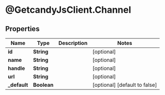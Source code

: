 # @GetcandyJsClient.Channel

## Properties

Name | Type | Description | Notes
------------ | ------------- | ------------- | -------------
**id** | **String** |  | [optional] 
**name** | **String** |  | [optional] 
**handle** | **String** |  | [optional] 
**url** | **String** |  | [optional] 
**_default** | **Boolean** |  | [optional] [default to false]


